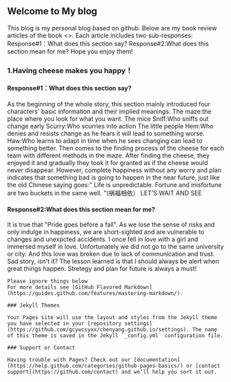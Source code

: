 ## Welcome to My blog

This blog is my personal blog based on github.
Below are my book review articles of the book <<Who Moved My Cheese>>.
Each article includes two sub-responses:
	Response#1：What does this section say?
	Response#2:What does this section mean for me?
Hope you enjoy them!


### 1.Having cheese makes you happy！


#### Response#1：What does this section say?
As the beginning of the whole story, this section mainly introduced four characters' basic information and their implied meanings:
The maze:the place where you look for what you want.
The mice
	Sniff:Who sniffs out change early
	Scurry:Who scurries into action
The little people
	Hem:Who denies and resists change as he fears it will lead to something worse.
	Haw:Who learns to adapt in time when he sees changing can lead to something better.
Then comes to the finding process of the cheese for each team with different methods in the maze. After finding the cheese, they enjoyed it and gradually they took it for granted as if the cheese would never disappear.
However, complete happiness without any worry and plan indicates that something bad is going to happen in the near future, just like the old Chinese saying goes:" Life is unpredictable. Fortune and misfortune are two buckets in the same well. "(祸福相依）
LET'S WAIT AND SEE

#### Response#2:What does this section mean for me?
It is true that "Pride goes before a fall". As we lose the sense of risks and only indulge in happiness, we are short-sighted and are vulnerable to changes and unexpcted accidents. I once fell in love with a girl and immersed myself in love. Unfortunately we did not go to the same university or city. And  this love was broken due to lack of communication and trust. Sad story, isn't it? The lesson learned is that I should always be alert when great things happen. Stretegy and plan for future is always a must!



```
Please ignore things below
For more details see [GitHub Flavored Markdown](https://guides.github.com/features/mastering-markdown/).

### Jekyll Themes

Your Pages site will use the layout and styles from the Jekyll theme you have selected in your [repository settings](https://github.com/gcywcsyxx/chenyang.github.io/settings). The name of this theme is saved in the Jekyll `_config.yml` configuration file.

### Support or Contact

Having trouble with Pages? Check out our [documentation](https://help.github.com/categories/github-pages-basics/) or [contact support](https://github.com/contact) and we’ll help you sort it out.
